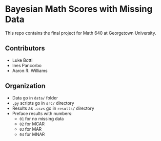 # Bayesian Math Scores with Missing Data

This repo contains the final project for Math 640 at Georgetown University. 

## Contributors

* Luke Botti
* Ines Pancorbo
* Aaron R. Williams

## Organization

* Data go in `data/` folder
* `.py` scripts go in `src/` directory
* Results as `.csvs` go in `results/` directory
* Preface results with numbers:
  * `01` for no missing data
  * `02` for MCAR
  * `03` for MAR
  * `04` for MNAR
